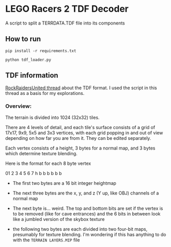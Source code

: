 # LEGO Racers 2 TDF Decoder

A script to split a TERRDATA.TDF file into its components

## How to run

`pip install -r requirements.txt`

`python tdf_loader.py`

## TDF information

[RockRaidersUnited thread](https://www.rockraidersunited.com/topic/8171-tdf-terrain-format/) about the TDF format. I used the script in this thread as a basis for my explorations.

### Overview:

The terrain is divided into 1024 (32x32) tiles.

There are 4 levels of detail, and each tile's surface consists of a grid of 17x17, 9x9, 5x5 and 3x3 vertices, with each grid popping in and out of view depending on how far you are from it. They can be edited separately.

Each vertex consists of a height, 3 bytes for a normal map, and 3 bytes which determine texture blending.

Here is the format for each 8 byte vertex

01 2 3 4 5 6 7
h  b b b b b b

* The first two bytes are a 16 bit integer heightmap

* The next three bytes are the x, y, and z (Y up, like OBJ) channels of a normal map

* The next byte is... weird. The top and bottom bits are set if the vertex is to be removed (like for cave entrances) and the 6 bits in between look like a jumbled version of the skybox texture

* the following two bytes are each divided into two four-bit maps, presumably for texture blending. I'm wondering if this has anything to do with the `TERRAIN LAYERS.MIP` file

